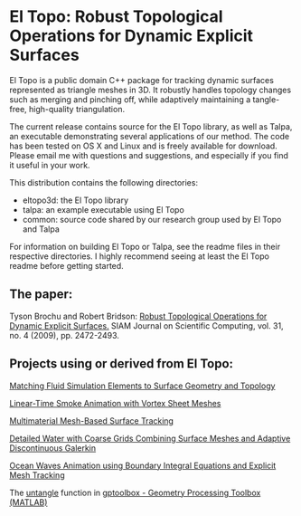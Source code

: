 
# El Topo: Robust Topological Operations for Dynamic Explicit Surfaces

El Topo is a public domain C++ package for tracking dynamic surfaces represented as triangle meshes in 3D. It robustly handles topology changes such as merging and pinching off, while adaptively maintaining a tangle-free, high-quality triangulation.

The current release contains source for the El Topo library, as well as Talpa, an executable demonstrating several applications of our method. The code has been tested on OS X and Linux and is freely available for download. Please email me with questions and suggestions, and especially if you find it useful in your work.

This distribution contains the following directories:

* eltopo3d: the El Topo library
* talpa: an example executable using El Topo
* common: source code shared by our research group used by El Topo and Talpa

For information on building El Topo or Talpa, see the readme files in their
respective directories.  I highly recommend seeing at least the El Topo readme before getting started.

## The paper:

Tyson Brochu and Robert Bridson: [Robust Topological Operations for Dynamic Explicit Surfaces.](http://www.cs.ubc.ca/labs/imager/tr/2009/eltopo/sisc2009.pdf) SIAM Journal on Scientific Computing, vol. 31, no. 4 (2009), pp. 2472-2493. 

## Projects using or derived from El Topo:

[Matching Fluid Simulation Elements to Surface Geometry and Topology](http://www.cs.ubc.ca/labs/imager/tr/2010/MatchingSimulationToSurface/BBB2010.html)

[Linear-Time Smoke Animation with Vortex Sheet Meshes](http://www.cs.ubc.ca/~tbrochu/projects/bkb2012.pdf)

[Multimaterial Mesh-Based Surface Tracking](http://www.cs.columbia.edu/cg/multitracker/)

[Detailed Water with Coarse Grids Combining Surface Meshes and Adaptive Discontinuous Galerkin](http://www.cs.ubc.ca/~essex/dgwater/)

[Ocean Waves Animation using Boundary Integral Equations and Explicit Mesh Tracking](http://tolk.ca/ocean-waves/)

The [untangle](http://www.alecjacobson.com/weblog/?p=4341) function in [gptoolbox - Geometry Processing Toolbox (MATLAB)](https://github.com/alecjacobson/gptoolbox)

